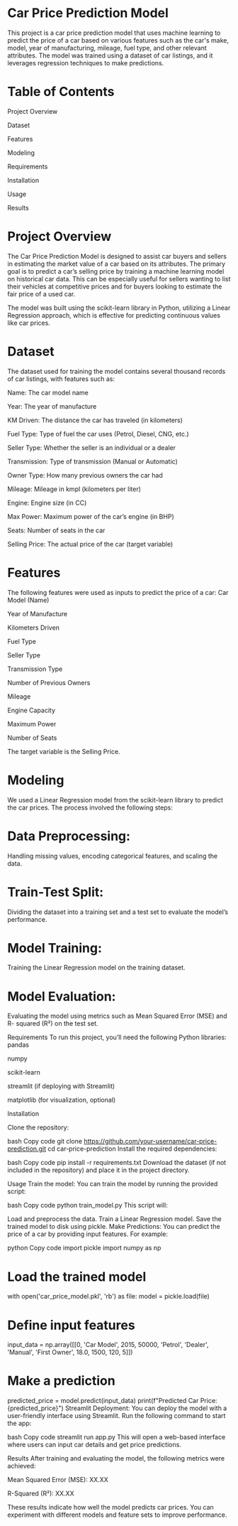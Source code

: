 # Car Price Prediction Model

This project is a car price prediction model that uses machine learning to predict the price of a car based on various features such as the car's make, model, year of manufacturing, mileage, fuel type, and other relevant attributes. The model was trained using a dataset of car listings, and it leverages regression techniques to make predictions.

# Table of Contents
Project Overview 

Dataset

Features

Modeling

Requirements

Installation

Usage

Results

# Project Overview
The Car Price Prediction Model is designed to assist car buyers and sellers in estimating the market value of a car based on its attributes. The primary goal is to predict a car’s selling price by training a machine learning model on historical car data. This can be especially useful for sellers wanting to list their vehicles at competitive prices and for buyers looking to estimate the fair price of a used car.

The model was built using the scikit-learn library in Python, utilizing a Linear Regression approach, which is effective for predicting continuous values like car prices.

#  Dataset
The dataset used for training the model contains several thousand records of car listings, with features such as:

Name: The car model name

Year: The year of manufacture

KM Driven: The distance the car has traveled (in kilometers)

Fuel Type: Type of fuel the car uses (Petrol, Diesel, CNG, etc.)

Seller Type: Whether the seller is an individual or a dealer

Transmission: Type of transmission (Manual or Automatic)

Owner Type: How many previous owners the car had

Mileage: Mileage in kmpl (kilometers per liter)

Engine: Engine size (in CC)

Max Power: Maximum power of the car’s engine (in BHP)

Seats: Number of seats in the car

Selling Price: The actual price of the car (target variable)

# Features
The following features were used as inputs to predict the price of a car:
Car Model (Name)

Year of Manufacture

Kilometers Driven

Fuel Type

Seller Type

Transmission Type

Number of Previous Owners

Mileage

Engine Capacity

Maximum Power

Number of Seats

The target variable is the Selling Price.

# Modeling
We used a Linear Regression model from the scikit-learn library to predict the car prices. The process involved the following steps:

# Data Preprocessing: 
Handling missing values, encoding categorical features, and scaling the data.

# Train-Test Split: 
Dividing the dataset into a training set and a test set to evaluate the model’s performance.

# Model Training: 
Training the Linear Regression model on the training dataset.

# Model Evaluation:
Evaluating the model using metrics such as Mean Squared Error (MSE) and R-
squared (R²) on the test set.

Requirements
To run this project, you’ll need the following Python libraries:
pandas

numpy

scikit-learn

streamlit (if deploying with Streamlit)

matplotlib (for visualization, optional)

Installation

Clone the repository:

bash
Copy code
git clone https://github.com/your-username/car-price-prediction.git
cd car-price-prediction
Install the required dependencies:

bash
Copy code
pip install -r requirements.txt
Download the dataset (if not included in the repository) and place it in the project directory.

Usage
Train the model: You can train the model by running the provided script:

bash
Copy code
python train_model.py
This script will:

Load and preprocess the data.
Train a Linear Regression model.
Save the trained model to disk using pickle.
Make Predictions: You can predict the price of a car by providing input features. For example:

python
Copy code
import pickle
import numpy as np

# Load the trained model
with open('car_price_model.pkl', 'rb') as file:
    model = pickle.load(file)

# Define input features
input_data = np.array([[0, 'Car Model', 2015, 50000, 'Petrol', 'Dealer', 'Manual', 'First Owner', 18.0, 1500, 120, 5]])

# Make a prediction
predicted_price = model.predict(input_data)
print(f"Predicted Car Price: {predicted_price}")
Streamlit Deployment: You can deploy the model with a user-friendly interface using Streamlit. Run the following command to start the app:

bash
Copy code
streamlit run app.py
This will open a web-based interface where users can input car details and get price predictions.

Results
After training and evaluating the model, the following metrics were achieved:

Mean Squared Error (MSE): XX.XX

R-Squared (R²): XX.XX

These results indicate how well the model predicts car prices. You can experiment with different models and feature sets to improve performance.
